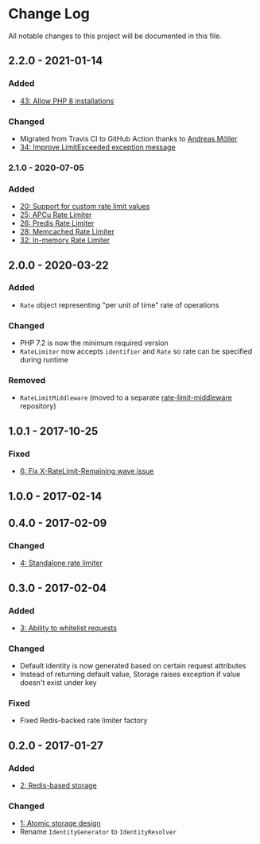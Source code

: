 # Change Log

All notable changes to this project will be documented in this file.

## 2.2.0 - 2021-01-14

### Added
- [43: Allow PHP 8 installations](https://github.com/nikolaposa/rate-limit/pull/43)
### Changed
- Migrated from Travis CI to GitHub Action thanks to [Andreas Möller](https://github.com/localheinz)
- [34: Improve LimitExceeded exception message](https://github.com/nikolaposa/rate-limit/pull/42)

### 2.1.0 - 2020-07-05

### Added
- [20: Support for custom rate limit values](https://github.com/nikolaposa/rate-limit/pull/20)
- [25: APCu Rate Limiter](https://github.com/nikolaposa/rate-limit/pull/25)
- [26: Predis Rate Limiter](https://github.com/nikolaposa/rate-limit/pull/26)
- [28: Memcached Rate Limiter](https://github.com/nikolaposa/rate-limit/pull/28)
- [32: In-memory Rate Limiter](https://github.com/nikolaposa/rate-limit/pull/32)

## 2.0.0 - 2020-03-22

### Added
- `Rate` object representing "per unit of time" rate of operations

### Changed
- PHP 7.2 is now the minimum required version
- `RateLimiter` now accepts `identifier` and `Rate` so rate can be specified during runtime

### Removed
- `RateLimitMiddleware` (moved to a separate [rate-limit-middleware](https://github.com/nikolaposa/rate-limit-middleware) repository)

## 1.0.1 - 2017-10-25

### Fixed
- [6: Fix X-RateLimit-Remaining wave issue](https://github.com/nikolaposa/rate-limit/pull/6)

## 1.0.0 - 2017-02-14

## 0.4.0 - 2017-02-09

### Changed
- [4: Standalone rate limiter](https://github.com/nikolaposa/rate-limit/pull/4)

## 0.3.0 - 2017-02-04

### Added
- [3: Ability to whitelist requests](https://github.com/nikolaposa/rate-limit/pull/3)

### Changed
- Default identity is now generated based on certain request attributes
- Instead of returning default value, Storage raises exception if value doesn't exist under key

### Fixed
- Fixed Redis-backed rate limiter factory

## 0.2.0 - 2017-01-27

### Added
- [2: Redis-based storage](https://github.com/nikolaposa/rate-limit/pull/2)

### Changed
- [1: Atomic storage design](https://github.com/nikolaposa/rate-limit/pull/1)
- Rename `IdentityGenerator` to `IdentityResolver`


[link-unreleased]: https://github.com/nikolaposa/rate-limit/compare/2.0.0...HEAD
